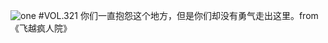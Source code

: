 ![one](http://image.wufazhuce.com/Fmtbe9WfAQHDdWOe-t4IJfl_M3yT)
#VOL.321
你们一直抱怨这个地方，但是你们却没有勇气走出这里。from《飞越疯人院》